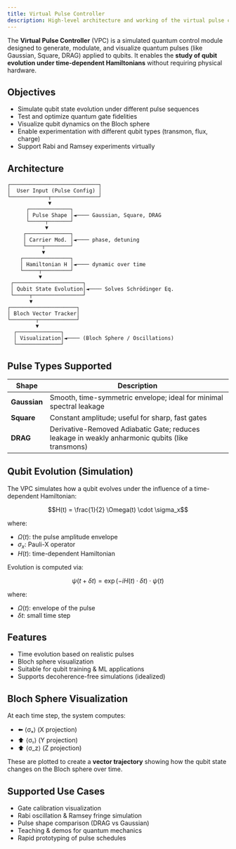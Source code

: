 ```yaml
---
title: Virtual Pulse Controller
description: High-level architecture and working of the virtual pulse controller for quantum systems.
---
```


The **Virtual Pulse Controller** (VPC) is a simulated quantum control module designed to generate, modulate, and visualize quantum pulses (like Gaussian, Square, DRAG) applied to qubits. It enables the **study of qubit evolution under time-dependent Hamiltonians** without requiring physical hardware.

## Objectives

- Simulate qubit state evolution under different pulse sequences
- Test and optimize quantum gate fidelities
- Visualize qubit dynamics on the Bloch sphere
- Enable experimentation with different qubit types (transmon, flux, charge)
- Support Rabi and Ramsey experiments virtually


## Architecture

```plaintext
┌────────────────────────────┐
│  User Input (Pulse Config) │
└────────────┬───────────────┘
             ▼
      ┌─────────────┐
      │ Pulse Shape │◄──── Gaussian, Square, DRAG
      └─────┬───────┘
            ▼
     ┌──────────────┐
     │ Carrier Mod. │◄──── phase, detuning
     └─────┬────────┘
           ▼
    ┌───────────────┐
    │ Hamiltonian H │◄──── dynamic over time
    └─────┬─────────┘
          ▼
 ┌──────────────────────┐
 │ Qubit State Evolution│◄──── Solves Schrödinger Eq.
 └─────┬────────────────┘
       ▼
┌─────────────────────┐
│ Bloch Vector Tracker│
└────────┬────────────┘
         ▼
  ┌──────────────┐
  │ Visualization│◄──── (Bloch Sphere / Oscillations)
  └──────────────┘
```


## Pulse Types Supported

| Shape        | Description                                                                                     |
| ------------ | ----------------------------------------------------------------------------------------------- |
| **Gaussian** | Smooth, time-symmetric envelope; ideal for minimal spectral leakage                             |
| **Square**   | Constant amplitude; useful for sharp, fast gates                                                |
| **DRAG**     | Derivative-Removed Adiabatic Gate; reduces leakage in weakly anharmonic qubits (like transmons) |


## Qubit Evolution (Simulation)

The VPC simulates how a qubit evolves under the influence of a time-dependent Hamiltonian:

```math
H(t) = \frac{1}{2} \Omega(t) \cdot \sigma_x
```

where:

* $\Omega(t)$: the pulse amplitude envelope
* $\sigma_x$: Pauli-X operator
* $H(t)$: time-dependent Hamiltonian

Evolution is computed via:

```math
\psi(t + \delta t) = \exp(-i H(t) \cdot \delta t) \cdot \psi(t)
```
where:

* $\Omega(t)$: envelope of the pulse
* $\delta t$: small time step


## Features

* Time evolution based on realistic pulses
* Bloch sphere visualization
* Suitable for qubit training & ML applications
* Supports decoherence-free simulations (idealized)

## Bloch Sphere Visualization

At each time step, the system computes:

* ⬅️ ⟨σₓ⟩ (X projection)
* ⬆️ ⟨σᵧ⟩ (Y projection)
* ⬆️ ⟨σ\_z⟩ (Z projection)

These are plotted to create a **vector trajectory** showing how the qubit state changes on the Bloch sphere over time.


## Supported Use Cases

* Gate calibration visualization
* Rabi oscillation & Ramsey fringe simulation
* Pulse shape comparison (DRAG vs Gaussian)
* Teaching & demos for quantum mechanics
* Rapid prototyping of pulse schedules